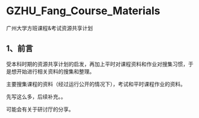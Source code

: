 # GZHU_Fang_Course_Materials
广州大学方班课程&amp;考试资源共享计划

## 1、前言

受本科时期的资源共享计划的启发，再加上平时对课程资料和作业对搜集习惯，于是想开始进行相关资料的搜集和整理。

主要搜集课程的资料（经过运行公开的情况下），考试和平时课程作业的资料。

先写这么多，后续补充。。

可能会有关于研讨厅的分享。

